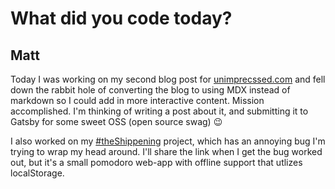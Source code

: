 # What did you code today?

## Matt
Today I was working on my second blog post for
[unimprecssed.com](https://unimprecssed.com) and fell down the rabbit hole of
converting the blog to using MDX instead of markdown so I could add in more
interactive content. Mission accomplished. I'm thinking of writing a post about
it, and submitting it to Gatsby for some sweet OSS (open source swag) 😉 

I also worked on my [#theShippening](https://twitter.com/search?vertical=default&q=%23theshippening) project, which has an annoying bug I'm trying to wrap my head around. I'll share the link when I get the bug worked out, but it's a small pomodoro web-app with offline support that utlizes localStorage.
